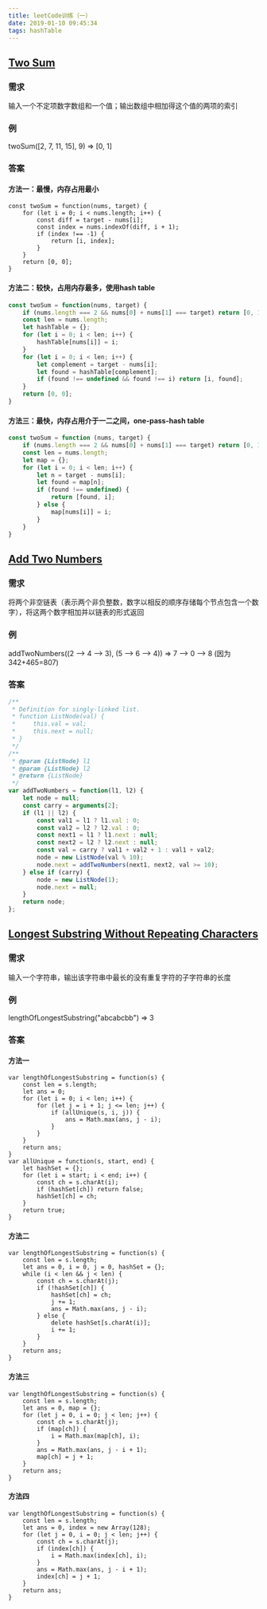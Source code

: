 ```yaml
---
title: leetCode训练（一）
date: 2019-01-10 09:45:34
tags: hashTable 
---
```


## [Two Sum](https://leetcode.com/problems/two-sum/)

### 需求

输入一个不定项数字数组和一个值；输出数组中相加得这个值的两项的索引

### 例

twoSum([2, 7, 11, 15], 9)  => [0, 1]

### 答案

#### 方法一：最慢，内存占用最小

```
const twoSum = function(nums, target) {
    for (let i = 0; i < nums.length; i++) {
        const diff = target - nums[i];
        const index = nums.indexOf(diff, i + 1);
        if (index !== -1) {
            return [i, index];
        }
    }
    return [0, 0];
}
```

#### 方法二：较快，占用内存最多，使用hash table

```js
const twoSum = function(nums, target) {
    if (nums.length === 2 && nums[0] + nums[1] === target) return [0, 1];
    const len = nums.length;
    let hashTable = {};
    for (let i = 0; i < len; i++) {
        hashTable[nums[i]] = i;
    }
    for (let i = 0; i < len; i++) {
        let complement = target - nums[i];
        let found = hashTable[complement];
        if (found !== undefined && found !== i) return [i, found];
    }
    return [0, 0];
}
```

#### 方法三：最快，内存占用介于一二之间，one-pass-hash table

```js
const twoSum = function (nums, target) {
    if (nums.length === 2 && nums[0] + nums[1] === target) return [0, 1];
    const len = nums.length;
    let map = {};
    for (let i = 0; i < len; i++) {
        let n = target - nums[i];
        let found = map[n];
        if (found !== undefined) {
            return [found, i];
        } else {
            map[nums[i]] = i;
        }
    }
}
```

## [Add Two Numbers](https://leetcode.com/problems/add-two-numbers/)

### 需求

将两个非空链表（表示两个非负整数，数字以相反的顺序存储每个节点包含一个数字），将这两个数字相加并以链表的形式返回

### 例

addTwoNumbers((2 --> 4 --> 3), (5 --> 6 --> 4)) => 7 --> 0 --> 8  (因为342+465=807)

### 答案

```js
/**
 * Definition for singly-linked list.
 * function ListNode(val) {
 *     this.val = val;
 *     this.next = null;
 * }
 */
/**
 * @param {ListNode} l1
 * @param {ListNode} l2
 * @return {ListNode}
 */
var addTwoNumbers = function(l1, l2) {
    let node = null;
    const carry = arguments[2];
    if (l1 || l2) {
        const val1 = l1 ? l1.val : 0;
        const val2 = l2 ? l2.val : 0;
        const next1 = l1 ? l1.next : null;
        const next2 = l2 ? l2.next : null;
        const val = carry ? val1 + val2 + 1 : val1 + val2;
        node = new ListNode(val % 10);
        node.next = addTwoNumbers(next1, next2, val >= 10);
    } else if (carry) {
        node = new ListNode(1);
        node.next = null;
    }
    return node;
};
```

## [Longest Substring Without Repeating Characters](https://leetcode.com/problems/longest-substring-without-repeating-characters/)

### 需求

输入一个字符串，输出该字符串中最长的没有重复字符的子字符串的长度

### 例

lengthOfLongestSubstring("abcabcbb") => 3

### 答案

#### 方法一

```
var lengthOfLongestSubstring = function(s) {
    const len = s.length;
    let ans = 0;
    for (let i = 0; i < len; i++) {
        for (let j = i + 1; j <= len; j++) {
            if (allUnique(s, i, j)) {
                ans = Math.max(ans, j - i);
            }
        }
    }
    return ans;
}
var allUnique = function(s, start, end) {
    let hashSet = {};
    for (let i = start; i < end; i++) {
        const ch = s.charAt(i);
        if (hashSet[ch]) return false;
        hashSet[ch] = ch;
    }
    return true;
}
```

#### 方法二

```
var lengthOfLongestSubstring = function(s) {
    const len = s.length;
    let ans = 0, i = 0, j = 0, hashSet = {};
    while (i < len && j < len) {
        const ch = s.charAt(j);
        if (!hashSet[ch]) {
            hashSet[ch] = ch;
            j += 1;
            ans = Math.max(ans, j - i);
        } else {
            delete hashSet[s.charAt(i)];
            i += 1;
        }
    }
    return ans;
}
```

#### 方法三

```
var lengthOfLongestSubstring = function(s) {
    const len = s.length;
    let ans = 0, map = {};
    for (let j = 0, i = 0; j < len; j++) {
        const ch = s.charAt(j);
        if (map[ch]) {
            i = Math.max(map[ch], i);
        }
        ans = Math.max(ans, j - i + 1);
        map[ch] = j + 1;
    }
    return ans;
}
```

#### 方法四

```
var lengthOfLongestSubstring = function(s) {
    const len = s.length;
    let ans = 0, index = new Array(128);
    for (let j = 0, i = 0; j < len; j++) {
        const ch = s.charAt(j);
        if (index[ch]) {
            i = Math.max(index[ch], i);
        }
        ans = Math.max(ans, j - i + 1);
        index[ch] = j + 1;
    }
    return ans;
}
```

